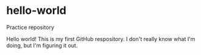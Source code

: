 # hello-world
Practice repository

Hello world!
This is my first GitHub respository.
I don't really know what I'm doing, but I'm figuring it out.
